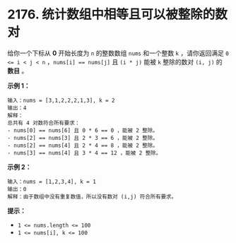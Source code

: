 # 2176. 统计数组中相等且可以被整除的数对

给你一个下标从 **0** 开始长度为 `n` 的整数数组 `nums` 和一个整数 `k` ，请你返回满足 `0 <= i < j < n` ，`nums[i] == nums[j]` 且 `(i * j)` 能被 `k` 整除的数对 `(i, j)` 的 **数目** 。

**示例 1：**

```()
输入：nums = [3,1,2,2,2,1,3], k = 2
输出：4
解释：
总共有 4 对数符合所有要求：
- nums[0] == nums[6] 且 0 * 6 == 0 ，能被 2 整除。
- nums[2] == nums[3] 且 2 * 3 == 6 ，能被 2 整除。
- nums[2] == nums[4] 且 2 * 4 == 8 ，能被 2 整除。
- nums[3] == nums[4] 且 3 * 4 == 12 ，能被 2 整除。
```

**示例 2：**

```()
输入：nums = [1,2,3,4], k = 1
输出：0
解释：由于数组中没有重复数值，所以没有数对 (i,j) 符合所有要求。
```

**提示：**

- `1 <= nums.length <= 100`
- `1 <= nums[i], k <= 100`
